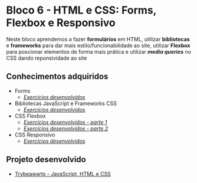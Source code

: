 # Bloco 6 - HTML e CSS: Forms, Flexbox e Responsivo

Neste bloco aprendemos a fazer <b>formulários</b> em HTML, utilizar <b>bibliotecas</b> e <b>frameworks</b> para dar mais estilo/funcionabilidade ao site, utilizar <b>Flexbox</b> para poscionar elementos de forma mais prática e utilizar <b><i>media queries</i></b> no CSS dando reponsividade ao site

## Conhecimentos adquiridos

- Forms
  - _[Exercícios desenvolvidos](https://github.com/giuseppeusn/trybe_exercicios/tree/main/fundamentos/bloco-6-html-e-css-forms-flexbox-e-reponsivo/dia-1-html-e-css-forms)_
- Bibliotecas JavaScript e Frameworks CSS
  - _[Exercícios desenvolvidos](https://github.com/giuseppeusn/trybe_exercicios/tree/main/fundamentos/bloco-6-html-e-css-forms-flexbox-e-reponsivo/dia-2-bibliotecas-js-e-frameworks-css)_
- CSS Flexbox
  - _[Exercícios desenvolvidos - parte 1](https://github.com/giuseppeusn/trybe_exercicios/tree/main/fundamentos/bloco-6-html-e-css-forms-flexbox-e-reponsivo/dia-3-css-flexbox)_
  - _[Exercícios desenvolvidos - parte 2](https://github.com/giuseppeusn/trybe_exercicios/tree/main/fundamentos/bloco-6-html-e-css-forms-flexbox-e-reponsivo/dia-4-css-flexbox-parte-2)_
- CSS Responsivo
  - _[Exercícios desenvolvidos](https://github.com/giuseppeusn/trybe_exercicios/tree/main/fundamentos/bloco-6-html-e-css-forms-flexbox-e-reponsivo/dia-5-css-responsivo-mobile-first)_

 ## Projeto desenvolvido
 
 - [Trybeawarts - JavaScript, HTML e CSS]()
